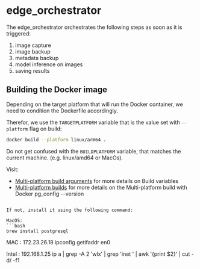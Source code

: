 # edge_orchestrator

The edge_orchestrator orchestrates the following steps as soon as it is triggered:

1. image capture
2. image backup
3. metadata backup
4. model inference on images
5. saving results


## Building the Docker image

Depending on the target platform that will run the Docker container, we need to condition the Dockerfile accordingly.

Therefor, we use the `TARGETPLATFORM` variable that is the value set with `--platform` flag on build:
```bash
docker build --platform linux/arm64 .
```

Do not get confused with the `BUILDPLATFORM` variable, that matches the current machine. (e.g. linux/amd64 or MacOs).

Visit:
- [Multi-platform build arguments](https://docs.docker.com/build/building/variables/#multi-platform-build-arguments) for more details on Build variables
- [Multi-platform builds](https://docs.docker.com/build/building/multi-platform/) for more details on the Multi-platform build with Docker
pg_config --version
```

If not, install it using the following command:

MacOS:
```bash
brew install postgresql
```
MAC : 172.23.26.18
ipconfig getifaddr en0

Intel : 192.168.1.25
ip a | grep -A 2 'wlx' | grep 'inet ' | awk '{print $2}' | cut -d/ -f1

